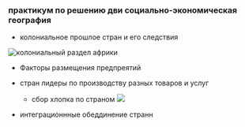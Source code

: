 ### практикум по решению дви социально-экономическая география

- колониальное прошлое стран и его следствия


![колониальный раздел африки](https://sergeywaz.ucoz.ru/_ld/1/97512039.jpg)


- Факторы размещения предпреятий 


- стран лидеры по производству разных товаров и услуг


   - сбор хлопка по страном 
   ![](https://upload.wikimedia.org/wikipedia/commons/8/89/CottonYield.png)



- интеграционнные обеддинение странн











